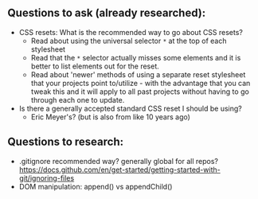 ## Questions to ask (already researched):
- CSS resets: What is the recommended way to go about CSS resets?
	- Read about using the universal selector `*`  at the top of each stylesheet
	- Read that the `*` selector actually misses some elements and it is better to list elements out for the reset.
	- Read about 'newer' methods of using a separate reset stylesheet that your projects point to/utilize - with the advantage that you can tweak this and it will apply to all past projects without having to go through each one to update. 
- Is there a generally accepted standard CSS reset I should be using?
	- Eric Meyer's? (but is also from like 10 years ago)

## Questions to research:
- .gitignore recommended way? generally global for all repos?
  https://docs.github.com/en/get-started/getting-started-with-git/ignoring-files
- DOM manipulation: append() vs appendChild()
